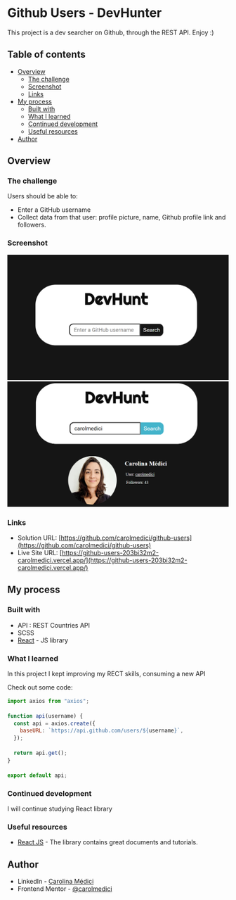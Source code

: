 # Github Users - DevHunter

This project is a dev searcher on Github, through the REST API. Enjoy :)

## Table of contents

- [Overview](#overview)
  - [The challenge](#the-challenge)
  - [Screenshot](#screenshot)
  - [Links](#links)
- [My process](#my-process)
  - [Built with](#built-with)
  - [What I learned](#what-i-learned)
  - [Continued development](#continued-development)
  - [Useful resources](#useful-resources)
- [Author](#author)



## Overview

### The challenge

Users should be able to:

- Enter a GitHub username
- Collect data from that user: profile picture, name, Github profile link and followers.

### Screenshot

![](https://github.com/carolmedici/github-users/blob/main/public/images/print.png)
![](https://github.com/carolmedici/github-users/blob/main/public/images/print2.png)

### Links

- Solution URL: [https://github.com/carolmedici/github-users](https://github.com/carolmedici/github-users)
- Live Site URL: [https://github-users-203bi32m2-carolmedici.vercel.app/](https://github-users-203bi32m2-carolmedici.vercel.app/)

## My process

### Built with

- API : REST Countries API 
- SCSS 
- [React](https://reactjs.org/) - JS library


### What I learned

In this project I kept improving my RECT skills, consuming a new API

Check out some code: 



```js
import axios from "axios";

function api(username) {
  const api = axios.create({
    baseURL: `https://api.github.com/users/${username}`,
  });

  return api.get();
}

export default api;
```


### Continued development

I will continue studying React library

### Useful resources

- [React JS](https://legacy.reactjs.org/) - The library contains great documents and tutorials.


## Author

- LinkedIn - [Carolina Médici](https://www.linkedin.com/in/carolina-medici/)
- Frontend Mentor - [@carolmedici](https://www.frontendmentor.io/profile/carolmedici)




